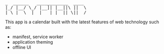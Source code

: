 <pre>
_  ______   ____________  ____ 
|_/ |__/ \_/ |__]| |__||\ ||  \
| \_|  \  |  |   | |  || \||__/
</pre>

This app is a calendar built with the latest features of web technology such as:
- manifest, service worker
- application theming
- offline UI
